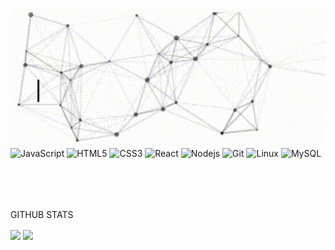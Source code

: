 <img src="https://raw.githubusercontent.com/iraqwarvet31/iraqwarvet31/master/output.gif" alt="👋 Hi there! I'm Larry" title="👋 Hi there! I'm" style="max-width:100%;">

<div>
  <img src="https://github.com/tomchen/stack-icons/raw/master/logos/javascript.svg" alt="JavaScript" width="21px" height="21px" style="max-width:100%;">
  <img src="https://github.com/tomchen/stack-icons/raw/master/logos/html-5.svg" alt="HTML5" width="21px" height="21px" style="max-width:100%;">
  <img src="https://github.com/tomchen/stack-icons/raw/master/logos/css-3.svg" alt="CSS3" width="21px" height="21px" style="max-width:100%;">
  <img src="https://github.com/tomchen/stack-icons/raw/master/logos/react.svg" alt="React" width="21px" height="21px" style="max-width:100%;">
  <img src="https://github.com/tomchen/stack-icons/raw/master/logos/nodejs.svg" alt="Nodejs" width="25px" height="25px" style="max-width:100%;">
  <img src="https://camo.githubusercontent.com/edd3031a0956c904634f9a394267a6ba61e9a0bb95c9512a1fbc0725b4014d03/68747470733a2f2f696d672e736869656c64732e696f2f62616467652f2d4769742d626c61636b3f7374796c653d666c61742d737175617265266c6f676f3d676974" alt="Git" data-canonical-src="https://img.shields.io/badge/-Git-black?style=flat-square&amp;logo=git" style="max-width:100%;">
  <img src="https://camo.githubusercontent.com/566080f1f10a299450280c8b9430bf6c24ce39b71098ccee2ffed461c1b151d3/68747470733a2f2f696d672e736869656c64732e696f2f62616467652f4c696e75782d626c61636b3f7374796c653d666c61742d737175617265266c6f676f3d6c696e7578" alt="Linux" data-canonical-src="https://img.shields.io/badge/Linux-black?style=flat-square&amp;logo=linux" style="max-width:100%;">
  <img src="https://camo.githubusercontent.com/1a085b81c0ac63ef70d22ee1a67560c1bdd5c42038ba20d129d89e7de5603953/68747470733a2f2f696d672e736869656c64732e696f2f62616467652f2d4d7953514c2d626c61636b3f7374796c653d666c61742d737175617265266c6f676f3d6d7973716c" alt="MySQL" data-canonical-src="https://img.shields.io/badge/-MySQL-black?style=flat-square&amp;logo=mysql" style="max-width:100%;">
 </div>

<p style="color:transparent;">Dummytext</p>
<div style="margin-top:50px;">
  <p>GITHUB STATS</p>
</div>
<img align="center" src="https://github-readme-stats.vercel.app/api/top-langs/?username=iraqwarvet31&theme=highcontrast" />
<img align="center" src="https://github-readme-stats.vercel.app/api?username=iraqwarvet31&show_icons=true&theme=highcontrast" />

<!--
**iraqwarvet31/iraqwarvet31** is a ✨ _special_ ✨ repository because its `README.md` (this file) appears on your GitHub profile.

Here are some ideas to get you started:

- 🔭 I’m currently working on ...
- 🌱 I’m currently learning ...
- 👯 I’m looking to collaborate on ...
- 🤔 I’m looking for help with ...
- 💬 Ask me about ...
- 📫 How to reach me: ...
- 😄 Pronouns: ...
- ⚡ Fun fact: ...
-->

